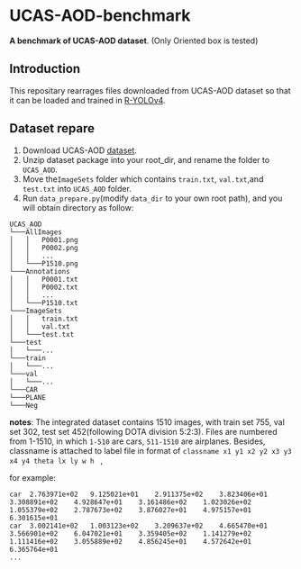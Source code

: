 # UCAS-AOD-benchmark
**A benchmark of UCAS-AOD dataset**. (Only Oriented box is tested)


## Introduction

This repositary rearrages files downloaded from UCAS-AOD dataset so that it can be loaded and trained in [R-YOLOv4](https://github.com/kunnnnethan/R-YOLOv4).

## Dataset repare

1. Download  UCAS-AOD [dataset](https://hyper.ai/datasets/5419).
2. Unzip dataset package into your root_dir, and rename the folder to `UCAS_AOD`.
3. Move the`ImageSets` folder which contains `train.txt`, `val.txt`,and `test.txt` into `UCAS_AOD` folder.
4. Run `data_prepare.py`(modify `data_dir` to your own root path), and you will obtain directory as follow:
```
UCAS_AOD
└───AllImages
│   │   P0001.png
│   │   P0002.png
│   │	...
│   └───P1510.png
└───Annotations
│   │   P0001.txt
│   │   P0002.txt
│   │	...
│   └───P1510.txt       
└───ImageSets 
│   │   train.txt
│   │   val.txt
│   └───test.txt  
└───test
│   └───...
└───train
│   └───...
└───val
│   └───...
└───CAR
└───PLANE
└───Neg
```

**notes**: The integrated dataset contains 1510 images, with train set 755, val set 302, test set 452(following DOTA division 5:2:3). Files are numbered from 1-1510, in which `1-510` are cars, `511-1510` are airplanes. Besides, classname is attached to label file in format of  `classname x1 y1 x2 y2 x3 y3 x4 y4 theta lx ly w h ` ,

for example:

```
car  2.763971e+02	9.125021e+01	2.911375e+02	3.823406e+01	3.308891e+02	4.928647e+01	3.161486e+02	1.023026e+02	1.055379e+02	2.787673e+02	3.876027e+01	4.975157e+01	6.301615e+01	
car  3.002141e+02	1.003123e+02	3.209637e+02	4.665470e+01	3.566901e+02	6.047021e+01	3.359405e+02	1.141279e+02	1.111416e+02	3.055889e+02	4.856245e+01	4.572642e+01	6.365764e+01	
...
```

